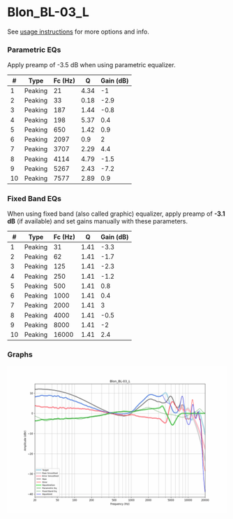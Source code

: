 # Blon_BL-03_L
See [usage instructions](https://github.com/jaakkopasanen/AutoEq#usage) for more options and info.

### Parametric EQs
Apply preamp of -3.5 dB when using parametric equalizer.

|   # | Type    |   Fc (Hz) |    Q |   Gain (dB) |
|-----|---------|-----------|------|-------------|
|   1 | Peaking |        21 | 4.34 |        -1   |
|   2 | Peaking |        33 | 0.18 |        -2.9 |
|   3 | Peaking |       187 | 1.44 |        -0.8 |
|   4 | Peaking |       198 | 5.37 |         0.4 |
|   5 | Peaking |       650 | 1.42 |         0.9 |
|   6 | Peaking |      2097 | 0.9  |         2   |
|   7 | Peaking |      3707 | 2.29 |         4.4 |
|   8 | Peaking |      4114 | 4.79 |        -1.5 |
|   9 | Peaking |      5267 | 2.43 |        -7.2 |
|  10 | Peaking |      7577 | 2.89 |         0.9 |

### Fixed Band EQs
When using fixed band (also called graphic) equalizer, apply preamp of **-3.1 dB** (if available) and set gains manually with these parameters.

|   # | Type    |   Fc (Hz) |    Q |   Gain (dB) |
|-----|---------|-----------|------|-------------|
|   1 | Peaking |        31 | 1.41 |        -3.3 |
|   2 | Peaking |        62 | 1.41 |        -1.7 |
|   3 | Peaking |       125 | 1.41 |        -2.3 |
|   4 | Peaking |       250 | 1.41 |        -1.2 |
|   5 | Peaking |       500 | 1.41 |         0.8 |
|   6 | Peaking |      1000 | 1.41 |         0.4 |
|   7 | Peaking |      2000 | 1.41 |         3   |
|   8 | Peaking |      4000 | 1.41 |        -0.5 |
|   9 | Peaking |      8000 | 1.41 |        -2   |
|  10 | Peaking |     16000 | 1.41 |         2.4 |

### Graphs
![](./Blon_BL-03_L.png)
